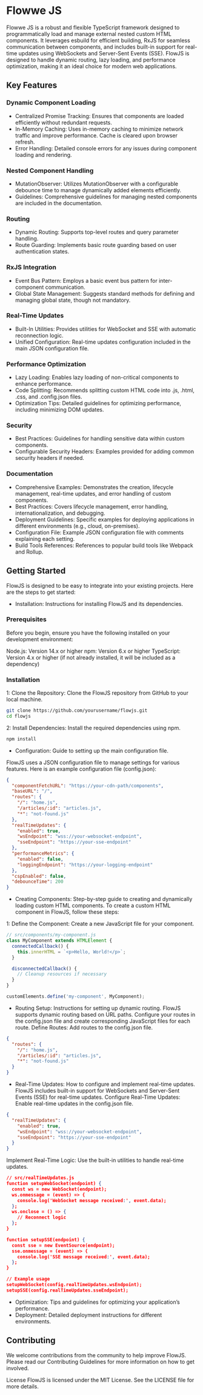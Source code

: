 # Flowwe JS
Flowwe JS is a robust and flexible TypeScript framework designed to programmatically load and manage external nested custom HTML components. It leverages esbuild for efficient building, RxJS for seamless communication between components, and includes built-in support for real-time updates using WebSockets and Server-Sent Events (SSE). FlowJS is designed to handle dynamic routing, lazy loading, and performance optimization, making it an ideal choice for modern web applications.

## Key Features

### Dynamic Component Loading
- Centralized Promise Tracking: Ensures that components are loaded efficiently without redundant requests.
- In-Memory Caching: Uses in-memory caching to minimize network traffic and improve performance. Cache is cleared upon browser refresh.
- Error Handling: Detailed console errors for any issues during component loading and rendering.
### Nested Component Handling
- MutationObserver: Utilizes MutationObserver with a configurable debounce time to manage dynamically added elements efficiently.
- Guidelines: Comprehensive guidelines for managing nested components are included in the documentation.
### Routing
- Dynamic Routing: Supports top-level routes and query parameter handling.
- Route Guarding: Implements basic route guarding based on user authentication states.
### RxJS Integration
- Event Bus Pattern: Employs a basic event bus pattern for inter-component communication.
- Global State Management: Suggests standard methods for defining and managing global state, though not mandatory.
### Real-Time Updates
- Built-In Utilities: Provides utilities for WebSocket and SSE with automatic reconnection logic.
- Unified Configuration: Real-time updates configuration included in the main JSON configuration file.
### Performance Optimization
- Lazy Loading: Enables lazy loading of non-critical components to enhance performance.
- Code Splitting: Recommends splitting custom HTML code into .js, .html, .css, and .config.json files.
- Optimization Tips: Detailed guidelines for optimizing performance, including minimizing DOM updates.
### Security
- Best Practices: Guidelines for handling sensitive data within custom components.
- Configurable Security Headers: Examples provided for adding common security headers if needed.
### Documentation
- Comprehensive Examples: Demonstrates the creation, lifecycle management, real-time updates, and error handling of custom components.
- Best Practices: Covers lifecycle management, error handling, internationalization, and debugging.
- Deployment Guidelines: Specific examples for deploying applications in different environments (e.g., cloud, on-premises).
- Configuration File: Example JSON configuration file with comments explaining each setting.
- Build Tools References: References to popular build tools like Webpack and Rollup.

## Getting Started
FlowJS is designed to be easy to integrate into your existing projects. Here are the steps to get started:

- Installation: Instructions for installing FlowJS and its dependencies.

### Prerequisites
Before you begin, ensure you have the following installed on your development environment:

Node.js: Version 14.x or higher
npm: Version 6.x or higher
TypeScript: Version 4.x or higher (if not already installed, it will be included as a dependency)

### Installation
1: Clone the Repository: Clone the FlowJS repository from GitHub to your local machine.

```bash
git clone https://github.com/yourusername/flowjs.git
cd flowjs
```

2: Install Dependencies: Install the required dependencies using npm.

```bash
npm install
```
- Configuration: Guide to setting up the main configuration file.

FlowJS uses a JSON configuration file to manage settings for various features. Here is an example configuration file (config.json):

```json
{
  "componentFetchURL": "https://your-cdn-path/components",
  "baseURL": "/",
  "routes": {
    "/": "home.js",
    "/articles/:id": "articles.js",
    "*": "not-found.js"
  },
  "realTimeUpdates": {
    "enabled": true,
    "wsEndpoint": "wss://your-websocket-endpoint",
    "sseEndpoint": "https://your-sse-endpoint"
  },
  "performanceMetrics": {
    "enabled": false,
    "loggingEndpoint": "https://your-logging-endpoint"
  },
  "cspEnabled": false,
  "debounceTime": 200
}
```

- Creating Components: Step-by-step guide to creating and dynamically loading custom HTML components.
To create a custom HTML component in FlowJS, follow these steps:

1: Define the Component: Create a new JavaScript file for your component.
```js
// src/components/my-component.js
class MyComponent extends HTMLElement {
  connectedCallback() {
    this.innerHTML = `<p>Hello, World!</p>`;
  }

  disconnectedCallback() {
    // Cleanup resources if necessary
  }
}

customElements.define('my-component', MyComponent);
```

- Routing Setup: Instructions for setting up dynamic routing.
FlowJS supports dynamic routing based on URL paths. Configure your routes in the config.json file and create corresponding JavaScript files for each route.
Define Routes: Add routes to the config.json file.
```json
{
  "routes": {
    "/": "home.js",
    "/articles/:id": "articles.js",
    "*": "not-found.js"
  }
}
```

- Real-Time Updates: How to configure and implement real-time updates.
FlowJS includes built-in support for WebSockets and Server-Sent Events (SSE) for real-time updates.
Configure Real-Time Updates: Enable real-time updates in the config.json file.

```json
{
  "realTimeUpdates": {
    "enabled": true,
    "wsEndpoint": "wss://your-websocket-endpoint",
    "sseEndpoint": "https://your-sse-endpoint"
  }
}
```
Implement Real-Time Logic: Use the built-in utilities to handle real-time updates.
```json
// src/realTimeUpdates.js
function setupWebSocket(endpoint) {
  const ws = new WebSocket(endpoint);
  ws.onmessage = (event) => {
    console.log('WebSocket message received:', event.data);
  };
  ws.onclose = () => {
    // Reconnect logic
  };
}

function setupSSE(endpoint) {
  const sse = new EventSource(endpoint);
  sse.onmessage = (event) => {
    console.log('SSE message received:', event.data);
  };
}

// Example usage
setupWebSocket(config.realTimeUpdates.wsEndpoint);
setupSSE(config.realTimeUpdates.sseEndpoint);
 ```


- Optimization: Tips and guidelines for optimizing your application’s performance.
- Deployment: Detailed deployment instructions for different environments.

## Contributing
We welcome contributions from the community to help improve FlowJS. Please read our Contributing Guidelines for more information on how to get involved.

License
FlowJS is licensed under the MIT License. See the LICENSE file for more details.
